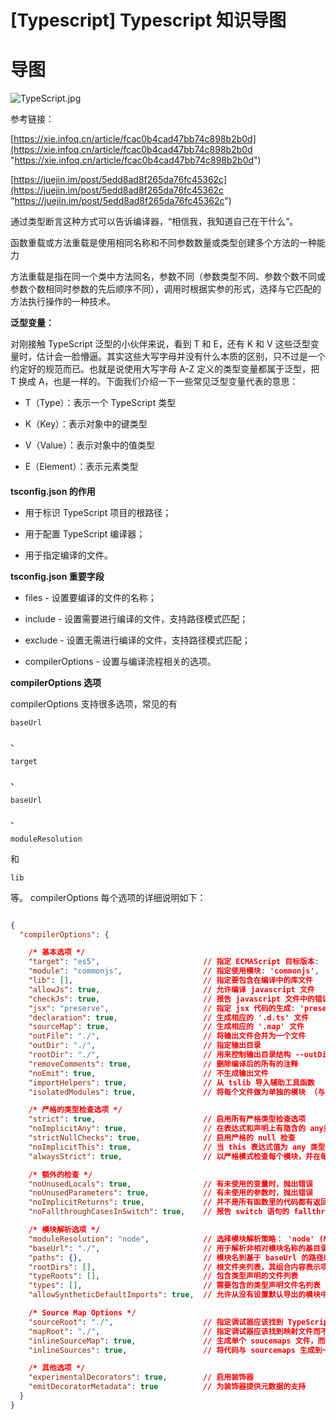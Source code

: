 # [Typescript] Typescript 知识导图

# 导图

![TypeScript.jpg](<https://cdn.nlark.com/yuque/0/2020/jpeg/133147/1592191100666-dfbc3048-7bd3-4bb1-bbea-6c3a8254bf7f.jpeg#align=left\&display=inline\&height=1291\&margin=\[object Object]\&name=TypeScript.jpg\&originHeight=1291\&originWidth=1529\&size=206850\&status=done\&style=none\&width=1529> "TypeScript.jpg")

参考链接：

[https://xie.infoq.cn/article/fcac0b4cad47bb74c898b2b0d](https://xie.infoq.cn/article/fcac0b4cad47bb74c898b2b0d "https://xie.infoq.cn/article/fcac0b4cad47bb74c898b2b0d")

[https://juejin.im/post/5edd8ad8f265da76fc45362c](https://juejin.im/post/5edd8ad8f265da76fc45362c "https://juejin.im/post/5edd8ad8f265da76fc45362c")

通过类型断言这种方式可以告诉编译器，“相信我，我知道自己在干什么”。

函数重载或方法重载是使用相同名称和不同参数数量或类型创建多个方法的一种能力

方法重载是指在同一个类中方法同名，参数不同（参数类型不同、参数个数不同或参数个数相同时参数的先后顺序不同），调用时根据实参的形式，选择与它匹配的方法执行操作的一种技术。

**泛型变量：**

对刚接触 TypeScript 泛型的小伙伴来说，看到 T 和 E，还有 K 和 V 这些泛型变量时，估计会一脸懵逼。其实这些大写字母并没有什么本质的区别，只不过是一个约定好的规范而已。也就是说使用大写字母 A-Z 定义的类型变量都属于泛型，把 T 换成 A，也是一样的。下面我们介绍一下一些常见泛型变量代表的意思：

*   T（Type）：表示一个 TypeScript 类型

*   K（Key）：表示对象中的键类型

*   V（Value）：表示对象中的值类型

*   E（Element）：表示元素类型

####

**tsconfig.json 的作用**

*   用于标识 TypeScript 项目的根路径；

*   用于配置 TypeScript 编译器；

*   用于指定编译的文件。

**tsconfig.json 重要字段**

*   files - 设置要编译的文件的名称；

*   include - 设置需要进行编译的文件，支持路径模式匹配；

*   exclude - 设置无需进行编译的文件，支持路径模式匹配；

*   compilerOptions - 设置与编译流程相关的选项。

**compilerOptions 选项**

compilerOptions 支持很多选项，常见的有&#x20;

`baseUrl`

、&#x20;

`target`

、

`baseUrl`

、&#x20;

`moduleResolution`

&#x20;和&#x20;

`lib`

&#x20;等。
compilerOptions 每个选项的详细说明如下：

```json

{
  "compilerOptions": {

    /* 基本选项 */
    "target": "es5",                       // 指定 ECMAScript 目标版本: 'ES3' (default), 'ES5', 'ES6'/'ES2015', 'ES2016', 'ES2017', or 'ESNEXT'
    "module": "commonjs",                  // 指定使用模块: 'commonjs', 'amd', 'system', 'umd' or 'es2015'
    "lib": [],                             // 指定要包含在编译中的库文件
    "allowJs": true,                       // 允许编译 javascript 文件
    "checkJs": true,                       // 报告 javascript 文件中的错误
    "jsx": "preserve",                     // 指定 jsx 代码的生成: 'preserve', 'react-native', or 'react'
    "declaration": true,                   // 生成相应的 '.d.ts' 文件
    "sourceMap": true,                     // 生成相应的 '.map' 文件
    "outFile": "./",                       // 将输出文件合并为一个文件
    "outDir": "./",                        // 指定输出目录
    "rootDir": "./",                       // 用来控制输出目录结构 --outDir.
    "removeComments": true,                // 删除编译后的所有的注释
    "noEmit": true,                        // 不生成输出文件
    "importHelpers": true,                 // 从 tslib 导入辅助工具函数
    "isolatedModules": true,               // 将每个文件做为单独的模块 （与 'ts.transpileModule' 类似）.

    /* 严格的类型检查选项 */
    "strict": true,                        // 启用所有严格类型检查选项
    "noImplicitAny": true,                 // 在表达式和声明上有隐含的 any类型时报错
    "strictNullChecks": true,              // 启用严格的 null 检查
    "noImplicitThis": true,                // 当 this 表达式值为 any 类型的时候，生成一个错误
    "alwaysStrict": true,                  // 以严格模式检查每个模块，并在每个文件里加入 'use strict'

    /* 额外的检查 */
    "noUnusedLocals": true,                // 有未使用的变量时，抛出错误
    "noUnusedParameters": true,            // 有未使用的参数时，抛出错误
    "noImplicitReturns": true,             // 并不是所有函数里的代码都有返回值时，抛出错误
    "noFallthroughCasesInSwitch": true,    // 报告 switch 语句的 fallthrough 错误。（即，不允许 switch 的 case 语句贯穿）

    /* 模块解析选项 */
    "moduleResolution": "node",            // 选择模块解析策略： 'node' (Node.js) or 'classic' (TypeScript pre-1.6)
    "baseUrl": "./",                       // 用于解析非相对模块名称的基目录
    "paths": {},                           // 模块名到基于 baseUrl 的路径映射的列表
    "rootDirs": [],                        // 根文件夹列表，其组合内容表示项目运行时的结构内容
    "typeRoots": [],                       // 包含类型声明的文件列表
    "types": [],                           // 需要包含的类型声明文件名列表
    "allowSyntheticDefaultImports": true,  // 允许从没有设置默认导出的模块中默认导入。

    /* Source Map Options */
    "sourceRoot": "./",                    // 指定调试器应该找到 TypeScript 文件而不是源文件的位置
    "mapRoot": "./",                       // 指定调试器应该找到映射文件而不是生成文件的位置
    "inlineSourceMap": true,               // 生成单个 soucemaps 文件，而不是将 sourcemaps 生成不同的文件
    "inlineSources": true,                 // 将代码与 sourcemaps 生成到一个文件中，要求同时设置了 --inlineSourceMap 或 --sourceMap 属性

    /* 其他选项 */
    "experimentalDecorators": true,        // 启用装饰器
    "emitDecoratorMetadata": true          // 为装饰器提供元数据的支持
  }
}
```
